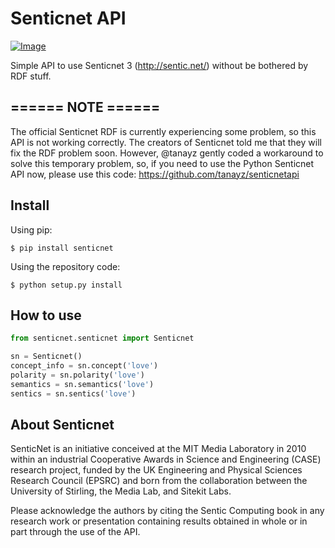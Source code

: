 # Senticnet API

[![Image](https://zenodo.org/badge/doi/10.5281/zenodo.9805.png "DOI") ](http://dx.doi.org/10.5281/zenodo.9805 "DOI")

Simple API to use Senticnet 3 (http://sentic.net/) without be bothered by RDF stuff.

## ====== NOTE ======

The official Senticnet RDF is currently experiencing some problem, so this API is not working correctly.
The creators of Senticnet told me that they will fix the RDF problem soon. However, @tanayz gently coded a workaround to solve this temporary problem, so, if you need to use the Python Senticnet API now, please use this code: https://github.com/tanayz/senticnetapi


## Install

Using pip:

```
$ pip install senticnet
```

Using the repository code:

```
$ python setup.py install
```

## How to use

```python
from senticnet.senticnet import Senticnet

sn = Senticnet()
concept_info = sn.concept('love')
polarity = sn.polarity('love')
semantics = sn.semantics('love')
sentics = sn.sentics('love')
```

## About Senticnet

SenticNet is an initiative conceived at the MIT Media Laboratory in 2010 within an industrial Cooperative Awards in Science and Engineering (CASE) research project, funded by the UK Engineering and Physical Sciences Research Council (EPSRC) and born from the collaboration between the University of Stirling, the Media Lab, and Sitekit Labs.

Please acknowledge the authors by citing the Sentic Computing book in any research work or presentation containing results obtained in whole or in part through the use of the API.

